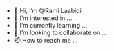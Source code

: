- 👋 Hi, I’m @Rami Laabidi
- 👀 I’m interested in ...
- 🌱 I’m currently learning ...
- 💞️ I’m looking to collaborate on ...
- 📫 How to reach me ...

<!---
Chef0Rx/Chef0Rx is a ✨ special ✨ repository because its `README.md` (this file) appears on your GitHub profile.
You can click the Preview link to take a look at your changes.
--->
